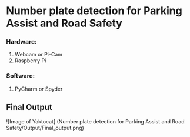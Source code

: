 # Number plate detection for Parking Assist and Road Safety

### Hardware:
  1. Webcam or Pi-Cam
  2. Raspberry Pi
  
### Software:
  1. PyCharm or Spyder

## Final Output
![Image of Yaktocat]
(Number plate detection for Parking Assist and Road Safety/Output/Final_output.png)
